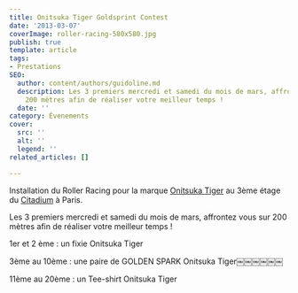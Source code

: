 ```yaml
---
title: Onitsuka Tiger Goldsprint Contest
date: '2013-03-07'
coverImage: roller-racing-580x580.jpg
publish: true
template: article
tags:
- Prestations
SEO:
  author: content/authors/guidoline.md
  description: Les 3 premiers mercredi et samedi du mois de mars, affrontez vous sur
    200 mètres afin de réaliser votre meilleur temps !
  date: ''
category: Évenements
cover:
  src: ''
  alt: ''
  legend: ''
related_articles: []

---
```

Installation du Roller Racing pour la marque [Onitsuka Tiger](http://www.facebook.com/onitsukatiger?group_id=0) au 3ème étage du [Citadium](http://www.facebook.com/citadium?group_id=0) à Paris.

Les 3 premiers mercredi et samedi du mois de mars, affrontez vous sur 200 mètres afin de réaliser votre meilleur temps !

1er et 2 ème : un fixie Onitsuka Tiger 

3ème au 10ème : une paire de GOLDEN SPARK Onitsuka Tiger￼￼￼￼￼￼

11ème au 20ème : un Tee-shirt Onitsuka Tiger